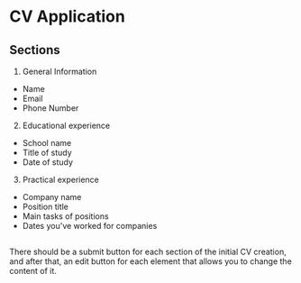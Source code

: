 # CV Application

## Sections
1. General Information
  - Name
  - Email
  - Phone Number
2. Educational experience
  - School name
  - Title of study
  - Date of study
3. Practical experience
  - Company name
  - Position title
  - Main tasks of positions
  - Dates you've worked for companies

##  
There should be a submit button for each section of the initial CV creation, and after that, an edit button for each element that allows you to change the content of it.
